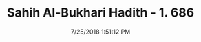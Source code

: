 ---
title        : "Sahih Al-Bukhari Hadith - 1. 686"
date         : 7/25/2018 1:51:12 PM
draft        : false
type         : "hadith"
layout       : "hadith"
BookCode     : "SHB"
VolumeNumber : "1"
HadithNumber : "686"
categories  :  ["Adhan-Straightening the rows"]
tags  :  ["Anas"]
---